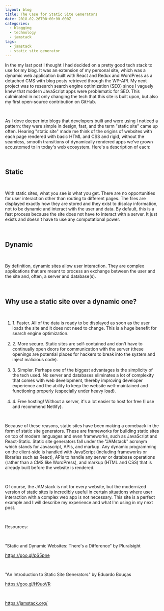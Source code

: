 ```yaml
---
layout: blog
title: The Case for Static Site Generators
date: 2018-02-26T08:00:00.000Z
categories:
  - blogging
  - technology
  - jamstack
tags:
  - jamstack
  - static site generator
---
```

In the my last post I thought I had decided on a pretty good tech stack to use for my blog. It was an extension of my personal site, which was a dynamic web application built with React and Redux and WordPress as a detached CMS with blog posts retrieved through the WP-API. My next project was to research search engine optimization (SEO) since I vaguely knew that modern JavaScript apps were problematic for SEO. This culminated in not only changing the tech that this site is built upon, but also my first open-source contribution on GitHub.

&nbsp;

As I dove deeper into blogs that developers built and were using I noticed a pattern: they were simple in design, fast, and the term "static site" came up often. Hearing "static site" made me think of the origins of websites with each page rendered with basic HTML and CSS and rigid, without the seamless, smooth transitions of dynamically rendered apps we've grown accustomed to in today's web ecosystem. Here's a description of each:

&nbsp;

<h2 style="font-weight: bold">Static</h2>

&nbsp;

With static sites, what you see is what you get. There are no opportunities for user interaction other than routing to different pages. The files are displayed exactly how they are stored and they exist to display information, not to be dynamic and interact with the user and data. By default, this is a fast process because the site does not have to interact with a server. It just exists and doesn't have to use any computational power.

&nbsp;

<h2 style="font-weight: bold">Dynamic</h2>

&nbsp;

By definition, dynamic sites allow user interaction. They are complex applications that are meant to process an exchange between the user and the site and, often, a server and database(s). 

&nbsp;

<h2 style="font-weight: bold">Why use a static site over a dynamic one?</h2>

&nbsp;

<ol>
<li>1. Faster. All of the data is ready to be displayed as soon as the user loads the site and it does not need to change. This is a huge benefit for search engine optimization.</li>
&nbsp;
<li>2. More secure. Static sites are self-contained and don't have to continually open doors for communication with the server (these openings are potential places for hackers to break into the system and inject malicious code).</li>
&nbsp;
<li>3. Simpler. Perhaps one of the biggest advantages is the simplicity of the tech used. No server and databases eliminates a lot of complexity that comes with web 
development, thereby improving developer experience and the ability to keep the website well-maintained and functioning properly (especially under heavy load).</li>
&nbsp;
<li>4. Free hosting! Without a server, it's a lot easier to host for free (I use and recommend Netlify).</li>
</ol>
 &nbsp;

Because of these reasons, static sites have been making a comeback in the form of static site generators. These are frameworks for building static sites on top of modern languages and even frameworks, such as JavaScript and React-Static. Static site generators fall under the  "JAMstack" acronym which stands for Javascript, APIs, and markup. Any dynamic programming on the client-side is handled with JavaScript (including frameworks or libraries such as React), APIs to handle any server or database operations (rather than a CMS like WordPress), and markup (HTML and CSS) that is already built before the website is rendered.

&nbsp;

Of course, the JAMstack is not for every website, but the modernized version of static sites is incredibly useful in certain situations where user interaction with a complex web app is not necessary. This site is a perfect example and I will describe my experience and what I'm using in my next post.

&nbsp;

Resources:

&nbsp;

"Static and Dynamic Websites: There's a Difference" by Pluralsight

<https://goo.gl/pS5pne>

&nbsp;

"An Introduction to Static Site Generators" by Eduardo Bouças

<https://goo.gl/H9uoVR>

&nbsp;

<https://jamstack.org/>
